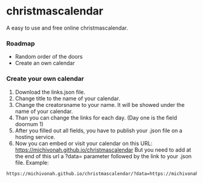 # christmascalendar
A easy to use and free online christmascalendar.

### Roadmap
- Random order of the doors
- Create an own calendar

### Create your own calendar
1. Download the links.json file.
2. Change title to the name of your calendar.
3. Change the creatorsname to your name. It will be showed under the name of your calendar.
4. Than you can change the links for each day. (Day one is the field doornum 1)
5. After you filled out all fields, you have to publish your .json file on a hosting service.
6. Now you can embed or visit your calendar on this URL: https://michivonah.github.io/christmascalendar
But you need to add at the end of this url a ?data= parameter followed by the link to your .json file.
Example:
```html
https://michivonah.github.io/christmascalendar/?data=https://michivonah.github.io/christmascalendar/links.json
```
